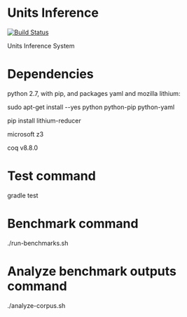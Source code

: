 # Units Inference
[![Build Status](https://travis-ci.com/jyluo/units-inference.svg?branch=master)](https://travis-ci.com/jyluo/units-inference)

Units Inference System

# Dependencies

python 2.7, with pip, and packages yaml and mozilla lithium:

sudo apt-get install --yes python python-pip python-yaml

pip install lithium-reducer

microsoft z3

coq v8.8.0

# Test command

gradle test

# Benchmark command

./run-benchmarks.sh

# Analyze benchmark outputs command

./analyze-corpus.sh
